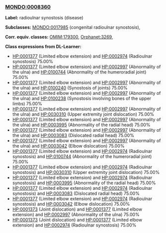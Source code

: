 
### [MONDO:0008360](http://purl.obolibrary.org/obo/MONDO_0008360)
**Label:** radioulnar synostosis (disease)

**Subclasses:** [MONDO:0017985](http://purl.obolibrary.org/obo/MONDO_0017985) (congenital radioulnar synostosis), 

**Corr. equiv. classes:** [OMIM:179300](http://purl.obolibrary.org/obo/OMIM_179300), [Orphanet:3269](http://www.orpha.net/ORDO/Orphanet_3269), 

**Class expressions from DL-Learner:**

- [HP:0001377](http://purl.obolibrary.org/obo/HP_0001377) (Limited elbow extension) and [HP:0002974](http://purl.obolibrary.org/obo/HP_0002974) (Radioulnar synostosis) 75.00%
- [HP:0001377](http://purl.obolibrary.org/obo/HP_0001377) (Limited elbow extension) and [HP:0002997](http://purl.obolibrary.org/obo/HP_0002997) (Abnormality of the ulna) and [HP:0100744](http://purl.obolibrary.org/obo/HP_0100744) (Abnormality of the humeroradial joint) 75.00%
- [HP:0001377](http://purl.obolibrary.org/obo/HP_0001377) (Limited elbow extension) and [HP:0002997](http://purl.obolibrary.org/obo/HP_0002997) (Abnormality of the ulna) and [HP:0100240](http://purl.obolibrary.org/obo/HP_0100240) (Synostosis of joints) 75.00%
- [HP:0001377](http://purl.obolibrary.org/obo/HP_0001377) (Limited elbow extension) and [HP:0002997](http://purl.obolibrary.org/obo/HP_0002997) (Abnormality of the ulna) and [HP:0100238](http://purl.obolibrary.org/obo/HP_0100238) (Synostosis involving bones of the upper limbs) 75.00%
- [HP:0001377](http://purl.obolibrary.org/obo/HP_0001377) (Limited elbow extension) and [HP:0002997](http://purl.obolibrary.org/obo/HP_0002997) (Abnormality of the ulna) and [HP:0030310](http://purl.obolibrary.org/obo/HP_0030310) (Upper extremity joint dislocation) 75.00%
- [HP:0001377](http://purl.obolibrary.org/obo/HP_0001377) (Limited elbow extension) and [HP:0002997](http://purl.obolibrary.org/obo/HP_0002997) (Abnormality of the ulna) and [HP:0003995](http://purl.obolibrary.org/obo/HP_0003995) (Abnormality of the radial head) 75.00%
- [HP:0001377](http://purl.obolibrary.org/obo/HP_0001377) (Limited elbow extension) and [HP:0002997](http://purl.obolibrary.org/obo/HP_0002997) (Abnormality of the ulna) and [HP:0003083](http://purl.obolibrary.org/obo/HP_0003083) (Dislocated radial head) 75.00%
- [HP:0001377](http://purl.obolibrary.org/obo/HP_0001377) (Limited elbow extension) and [HP:0002997](http://purl.obolibrary.org/obo/HP_0002997) (Abnormality of the ulna) and [HP:0003042](http://purl.obolibrary.org/obo/HP_0003042) (Elbow dislocation) 75.00%
- [HP:0001377](http://purl.obolibrary.org/obo/HP_0001377) (Limited elbow extension) and [HP:0002974](http://purl.obolibrary.org/obo/HP_0002974) (Radioulnar synostosis) and [HP:0100744](http://purl.obolibrary.org/obo/HP_0100744) (Abnormality of the humeroradial joint) 75.00%
- [HP:0001377](http://purl.obolibrary.org/obo/HP_0001377) (Limited elbow extension) and [HP:0002974](http://purl.obolibrary.org/obo/HP_0002974) (Radioulnar synostosis) and [HP:0030310](http://purl.obolibrary.org/obo/HP_0030310) (Upper extremity joint dislocation) 75.00%
- [HP:0001377](http://purl.obolibrary.org/obo/HP_0001377) (Limited elbow extension) and [HP:0002974](http://purl.obolibrary.org/obo/HP_0002974) (Radioulnar synostosis) and [HP:0003995](http://purl.obolibrary.org/obo/HP_0003995) (Abnormality of the radial head) 75.00%
- [HP:0001377](http://purl.obolibrary.org/obo/HP_0001377) (Limited elbow extension) and [HP:0002974](http://purl.obolibrary.org/obo/HP_0002974) (Radioulnar synostosis) and [HP:0003083](http://purl.obolibrary.org/obo/HP_0003083) (Dislocated radial head) 75.00%
- [HP:0001377](http://purl.obolibrary.org/obo/HP_0001377) (Limited elbow extension) and [HP:0002974](http://purl.obolibrary.org/obo/HP_0002974) (Radioulnar synostosis) and [HP:0003042](http://purl.obolibrary.org/obo/HP_0003042) (Elbow dislocation) 75.00%
- [HP:0001373](http://purl.obolibrary.org/obo/HP_0001373) (Joint dislocation) and [HP:0001377](http://purl.obolibrary.org/obo/HP_0001377) (Limited elbow extension) and [HP:0002997](http://purl.obolibrary.org/obo/HP_0002997) (Abnormality of the ulna) 75.00%
- [HP:0001373](http://purl.obolibrary.org/obo/HP_0001373) (Joint dislocation) and [HP:0001377](http://purl.obolibrary.org/obo/HP_0001377) (Limited elbow extension) and [HP:0002974](http://purl.obolibrary.org/obo/HP_0002974) (Radioulnar synostosis) 75.00%



